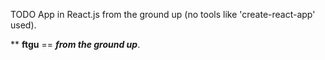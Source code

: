 TODO App in React.js from the ground up (no tools like 'create-react-app' used).

** **ftgu** == ___from the ground up___.

